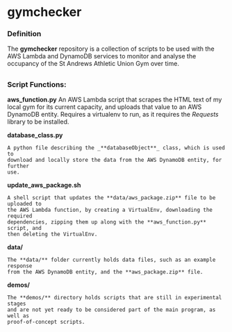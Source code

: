# gymchecker

### Definition

The **gymchecker** repository is a collection of scripts to be used with the
AWS Lambda and DynamoDB services to monitor and analyse the occupancy of the
St Andrews Athletic Union Gym over time.

##

### Script Functions:

**aws_function.py**
    An AWS Lambda script that scrapes the HTML text of my local gym for its current capacity,
    and uploads that value to an AWS DynamoDB entity. Requires a virtualenv to run,
    as it requires the *Requests* library to be installed.


**database_class.py**

    A python file describing the _**databaseObject**_ class, which is used to
    download and locally store the data from the AWS DynamoDB entity, for further
    use.


**update_aws_package.sh**

    A shell script that updates the **data/aws_package.zip** file to be uploaded to
    the AWS Lambda function, by creating a VirtualEnv, downloading the required
    dependencies, zipping them up along with the **aws_function.py** script, and
    then deleting the VirtualEnv.

**data/**

    The **data/** folder currently holds data files, such as an example response
    from the AWS DynamoDB entity, and the **aws_package.zip** file.

**demos/**

    The **demos/** directory holds scripts that are still in experimental stages
    and are not yet ready to be considered part of the main program, as well as
    proof-of-concept scripts.
